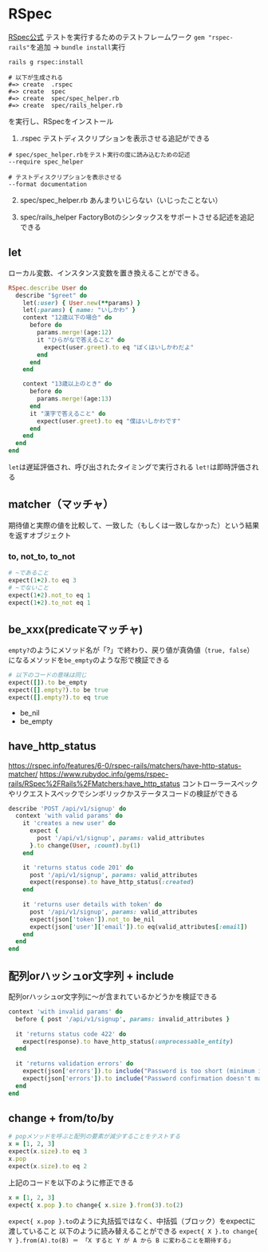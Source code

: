 # RSpec
[RSpec公式](https://rspec.info/)
テストを実行するためのテストフレームワーク
`gem "rspec-rails"`を追加 -> `bundle install`実行
```shell
rails g rspec:install

# 以下が生成される
#=> create  .rspec
#=> create  spec
#=> create  spec/spec_helper.rb
#=> create  spec/rails_helper.rb
```
を実行し、RSpecをインストール
1. .rspec
テストディスクリプションを表示させる追記ができる
```ruby:.rspec
# spec/spec_helper.rbをテスト実行の度に読み込むための記述
--require spec_helper

# テストディスクリプションを表示させる
--format documentation
```

2. spec/spec_helper.rb
あんまりいじらない（いじったことない）

3. spec/rails_helper
FactoryBotのシンタックスをサポートさせる記述を追記できる

## let
ローカル変数、インスタンス変数を置き換えることができる。
```ruby
RSpec.describe User do
  describe "$greet" do
    let(:user) { User.new(**params) }
    let(:params) { name: "いしかわ" }
    context "12歳以下の場合" do
      before do
        params.merge!(age:12)
        it "ひらがなで答えること" do
          expect(user.greet).to eq "ぼくはいしかわだよ" 
        end
      end
    end

    context "13歳以上のとき" do
      before do
        params.merge!(age:13)
      end
      it "漢字で答えること" do
        expect(user.greet).to eq "僕はいしかわです"
      end
    end
  end
end
```
`let`は遅延評価され、呼び出されたタイミングで実行される
`let!`は即時評価される

## matcher（マッチャ）
期待値と実際の値を比較して、一致した（もしくは一致しなかった）という結果を返すオブジェクト

### to, not_to, to_not
```ruby
# ~であること
expect(1+2).to eq 3
# ~でないこと
expect(1+2).not_to eq 1
expect(1+2).to_not eq 1
```
## be_xxx(predicateマッチャ)
`empty?`のようにメソッド名が「?」で終わり、戻り値が真偽値（`true, false`）になるメソッドを`be_empty`のような形で検証できる
```ruby
# 以下のコードの意味は同じ
expect([]).to be_empty
expect([].empty?).to be true
expect([].empty?).to eq true
```
- be_nil
- be_empty

## have_http_status
https://rspec.info/features/6-0/rspec-rails/matchers/have-http-status-matcher/
https://www.rubydoc.info/gems/rspec-rails/RSpec%2FRails%2FMatchers:have_http_status
コントローラースペックやリクエストスペックでシンボリックかステータスコードの検証ができる
```ruby
describe 'POST /api/v1/signup' do
  context 'with valid params' do
    it 'creates a new user' do
      expect {
        post '/api/v1/signup', params: valid_attributes
      }.to change(User, :count).by(1)
    end

    it 'returns status code 201' do
      post '/api/v1/signup', params: valid_attributes
      expect(response).to have_http_status(:created)
    end
    
    it 'returns user details with token' do
      post '/api/v1/signup', params: valid_attributes
      expect(json['token']).not_to be_nil
      expect(json['user']['email']).to eq(valid_attributes[:email])
    end
  end
end
```

## 配列orハッシュor文字列 + include
配列orハッシュor文字列に〜が含まれているかどうかを検証できる
```ruby
context 'with invalid params' do
  before { post '/api/v1/signup', params: invalid_attributes }
  
  it 'returns status code 422' do
    expect(response).to have_http_status(:unprocessable_entity)
  end
  
  it 'returns validation errors' do
    expect(json['errors']).to include("Password is too short (minimum is 6 characters)")
    expect(json['errors']).to include("Password confirmation doesn't match Password")
  end
end
```

## change + from/to/by
```ruby
# popメソッドを呼ぶと配列の要素が減少することをテストする
x = [1, 2, 3]
expect(x.size).to eq 3
x.pop
expect(x.size).to eq 2
```
上記のコードを以下のように修正できる
```ruby
x = [1, 2, 3]
expect{ x.pop }.to change{ x.size }.from(3).to(2)
```
`expect{ x.pop }.to`のように丸括弧ではなく、中括弧（ブロック）をexpectに渡していること
以下のように読み替えることができる
`expect{ X }.to change{ Y }.from(A).to(B) ＝ 「X すると Y が A から B に変わることを期待する」`